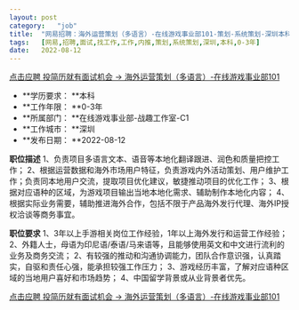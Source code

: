 ```yaml
---
layout:	post
category:	"job"
title:	"网易招聘：海外运营策划（多语言）-在线游戏事业部101-策划-系统策划-深圳本科0-3年"
tags:	[网易,招聘,面试,找工作,工作,内推,策划,系统策划,深圳,本科,0-3年]
date:	2022-08-12
---
```


[点击应聘 投简历就有面试机会 -> 海外运营策划（多语言）-在线游戏事业部101](http://mobile.bole.netease.com/bole/boleDetail?id=40622&employeeId=346f03c3cda5f04c&key=all)



- **学历要求： **本科
- **工作年限： **0-3年
- **所属部门： **在线游戏事业部-战趣工作室-C1
- **工作城市： **深圳
- **发布日期： **2022-08-12



**职位描述**
1、负责项目多语言文本、语音等本地化翻译跟进、润色和质量把控工作；
2、根据运营数据和海外市场用户特征，负责游戏内外活动策划、用户维护工作；负责同本地用户交流，提取项目优化建议，敏捷推动项目的优化工作；
3、根据对应语种的区域，为游戏项目输出当地本地化需求、辅助制作本地化内容；
4、根据实际业务需要，辅助推进海外合作，包括不限于产品海外发行代理、海外IP授权洽谈等商务事宜。



**职位要求**
1、3年以上手游相关岗位工作经验，1年以上海外发行和运营工作经验；
2、外籍人士，母语为印尼语/泰语/马来语等，且能够使用英文和中文进行流利的业务及商务交流；
2、有较强的推动和沟通协调能力，团队合作意识强，认真踏实，自驱和责任心强，能承担较强工作压力；
3、游戏经历丰富，了解对应语种区域的当地用户喜好和市场趋势；
4、中国留学背景或从业背景者优先。



[点击应聘 投简历就有面试机会 -> 海外运营策划（多语言）-在线游戏事业部101](http://mobile.bole.netease.com/bole/boleDetail?id=40622&employeeId=346f03c3cda5f04c&key=all)